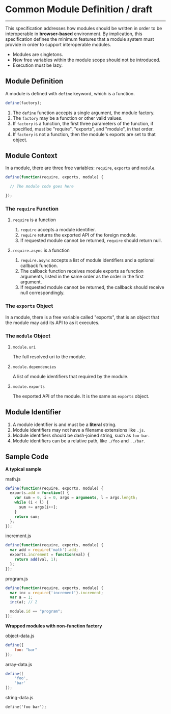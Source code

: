 # Common Module Definition / draft

------

This specification addresses how modules should be written in order to be interoperable in **browser-based** environment. By implication, this specification defines the minimum features that a module system must provide in order to support interoperable modules.

- Modules are singletons.
- New free variables within the module scope should not be introduced.
- Execution must be lazy.



## Module Definition

A module is defined with `define` keyword, which is a function.

```js
define(factory);
```

1. The `define` function accepts a single argument, the module factory.
1. The `factory` may be a function or other valid values.
1. If `factory` is a function, the first three parameters of the function, if specified, must be "require", "exports", and "module", in that order.
1. If `factory` is not a function, then the module's exports are set to that object.



## Module Context

In a module, there are three free variables: `require`, `exports` and `module`.

```js
define(function(require, exports, module) {

  // The module code goes here

});
```


### The `require` Function

1. `require` is a function

    1. `require` accepts a module identifier.
    1. `require` returns the exported API of the foreign module.
    1. If requested module cannot be returned, `require` should return null.

1. `require.async` is a function

    1. `require.async` accepts a list of module identifiers and a optional callback function.
    1. The callback function receives module exports as function arguments, listed in the same order as the order in the first argument.
    1. If requested module cannot be returned, the callback should receive null correspondingly.



### The `exports` Object

In a module, there is a free variable called "exports", that is an object that the module may add its API to as it executes.


### The `module` Object

1. `module.uri`

    The full resolved uri to the module.

1. `module.dependencies`

    A list of module identifiers that required by the module.

1. `module.exports`

    The exported API of the module. It is the same as `exports` object.



## Module Identifier

1. A module identifier is and must be a **literal** string.
2. Module identifiers may not have a filename extensions like `.js`.
3. Module identifiers should be dash-joined string, such as `foo-bar`.
4. Module identifiers can be a relative path, like `./foo` and `../bar`.



## Sample Code


**A typical sample**

math.js
```js
define(function(require, exports, module) {
  exports.add = function() {
    var sum = 0, i = 0, args = arguments, l = args.length;
    while (i < l) {
      sum += args[i++];
    }
    return sum;
  };
});
```

increment.js
```js
define(function(require, exports, module) {
  var add = require('math').add;
  exports.increment = function(val) {
    return add(val, 1);
  };
});
```

program.js
```js
define(function(require, exports, module) {
  var inc = require('increment').increment;
  var a = 1;
  inc(a); // 2

  module.id == "program";
});
```


**Wrapped modules with non-function factory**

object-data.js
```js
define({
    foo: "bar"
});
```

array-data.js
```js
define([
    'foo',
    'bar'
]);
```

string-data.js
```
define('foo bar');
```

